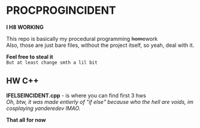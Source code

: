 # PROCPROGINCIDENT
**I H8 WORKING**  

This repo is basically my procedural programming ~~home~~work  
Also, those are just bare files, without the project itself, so yeah, deal with it.
  
**Feel free to steal it**  
```But at least change smth a lil bit```
## HW C++
**IFELSEINCIDENT.cpp** - is where you can find first 3 hws  
*Oh, btw, it was made entierly of "if else" because who the hell are voids, im cosplaying yanderedev lMAO.*
  
  
  
  
  
  
  
**That all for now**
